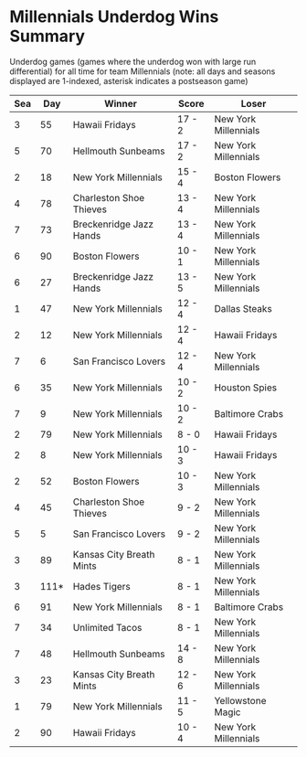 # Millennials Underdog Wins Summary



Underdog games (games where the underdog won with large run differential) for all time for team Millennials (note: all days and seasons displayed are 1-indexed, asterisk indicates a postseason game)


| Sea | Day | Winner | Score | Loser | 
| ------ |------ |------ |------ |------ |
| 3 | 55 | Hawaii Fridays | 17 - 2 | New York Millennials | 
| 5 | 70 | Hellmouth Sunbeams | 17 - 2 | New York Millennials | 
| 2 | 18 | New York Millennials | 15 - 4 | Boston Flowers | 
| 4 | 78 | Charleston Shoe Thieves | 13 - 4 | New York Millennials | 
| 7 | 73 | Breckenridge Jazz Hands | 13 - 4 | New York Millennials | 
| 6 | 90 | Boston Flowers | 10 - 1 | New York Millennials | 
| 6 | 27 | Breckenridge Jazz Hands | 13 - 5 | New York Millennials | 
| 1 | 47 | New York Millennials | 12 - 4 | Dallas Steaks | 
| 2 | 12 | New York Millennials | 12 - 4 | Hawaii Fridays | 
| 7 | 6 | San Francisco Lovers | 12 - 4 | New York Millennials | 
| 6 | 35 | New York Millennials | 10 - 2 | Houston Spies | 
| 7 | 9 | New York Millennials | 10 - 2 | Baltimore Crabs | 
| 2 | 79 | New York Millennials | 8 - 0 | Hawaii Fridays | 
| 2 | 8 | New York Millennials | 10 - 3 | Hawaii Fridays | 
| 2 | 52 | Boston Flowers | 10 - 3 | New York Millennials | 
| 4 | 45 | Charleston Shoe Thieves | 9 - 2 | New York Millennials | 
| 5 | 5 | San Francisco Lovers | 9 - 2 | New York Millennials | 
| 3 | 89 | Kansas City Breath Mints | 8 - 1 | New York Millennials | 
| 3 | 111* | Hades Tigers | 8 - 1 | New York Millennials | 
| 6 | 91 | New York Millennials | 8 - 1 | Baltimore Crabs | 
| 7 | 34 | Unlimited Tacos | 8 - 1 | New York Millennials | 
| 7 | 48 | Hellmouth Sunbeams | 14 - 8 | New York Millennials | 
| 3 | 23 | Kansas City Breath Mints | 12 - 6 | New York Millennials | 
| 1 | 79 | New York Millennials | 11 - 5 | Yellowstone Magic | 
| 2 | 90 | Hawaii Fridays | 10 - 4 | New York Millennials | 


